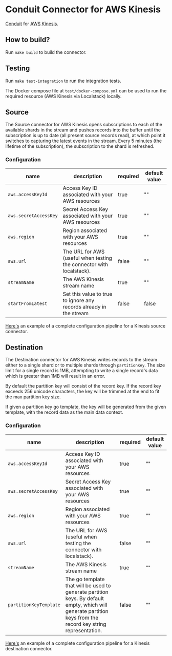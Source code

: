 # Conduit Connector for AWS Kinesis
[Conduit](https://conduit.io) for [AWS Kinesis](https://aws.amazon.com/kinesis/).

## How to build?
Run `make build` to build the connector.

## Testing
Run `make test-integration` to run the integration tests.

The Docker compose file at `test/docker-compose.yml` can be used to run the required resource (AWS Kinesis via Localstack) locally.

## Source
The Source connector for AWS Kinesis opens subscriptions to each of the available shards in the stream and pushes records into the buffer until the subscription is up to date (all present source records read), at which point it switches to capturing the latest events in the stream. Every 5 minutes (the lifetime of the subscription), the subscription to the shard is refreshed.

### Configuration

| name                  | description                                      | required | default value |
|-----------------------|--------------------------------------------------|----------|---------------|
| `aws.accessKeyId`     | Access Key ID associated with your AWS resources | true     | ""            |
| `aws.secretAccessKey` | Secret Access Key associated with your AWS resources | true     | ""            |
| `aws.region`     | Region associated with your AWS resources | true     | ""            |
| `aws.url`     | The URL for AWS (useful when testing the connector with localstack). | false     | ""            |
| `streamName`     | The AWS Kinesis stream name | true     | ""            |
| `startFromLatest`     | Set this value to true to ignore any records already in the stream  | false     | false           |

[Here's](./source/pipeline.example.yaml) an example of a complete configuration pipeline for a Kinesis source connector. 

## Destination
The Destination connector for AWS Kinesis writes records to the stream either to a single shard or to multiple shards through `partitionKey`. The size limit for a single record is 1MB, attempting to write a single record's data which is greater than 1MB will result in an error.

By default the partition key will consist of the record key. If the record key exceeds 256 unicode characters, the key will be trimmed at the end to fit the max partition key size.

If given a partition key go template, the key will be generated from the given template, with the record data as the main data context.



### Configuration

| name                       | description                                | required | default value |
|----------------------------|--------------------------------------------|----------|---------------|
| `aws.accessKeyId`     | Access Key ID associated with your AWS resources | true     | ""            |
| `aws.secretAccessKey` | Secret Access Key associated with your AWS resources | true     | ""            |
| `aws.region`     | Region associated with your AWS resources | true     | ""            |
| `aws.url`     | The URL for AWS (useful when testing the connector with localstack). | false     | ""            |
| `streamName`     | The AWS Kinesis stream name | true     | ""            |
| `partitionKeyTemplate`  | The go template that will be used to generate partition keys. By default empty, which will generate partition keys from the record key string representation.    | false     | ""            |

[Here's](./destination/pipeline.example.yaml) an example of a complete configuration pipeline for a Kinesis destination connector. 
